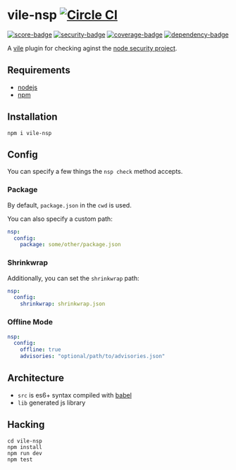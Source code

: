 # vile-nsp [![Circle CI](https://circleci.com/gh/forthright/vile-nsp.svg?style=svg&circle-token=8b1bfab08e46fdf239dbb4a57d2b317d38516fe5)](https://circleci.com/gh/forthright/vile-nsp)

[![score-badge](https://vile.io/brentlintner/vile-nsp/badges/score?token=BAqtH1BaNUNu7WSg3MHm)](https://vile.io/brentlintner/vile-nsp) [![security-badge](https://vile.io/brentlintner/vile-nsp/badges/security?token=BAqtH1BaNUNu7WSg3MHm)](https://vile.io/brentlintner/vile-nsp) [![coverage-badge](https://vile.io/brentlintner/vile-nsp/badges/coverage?token=BAqtH1BaNUNu7WSg3MHm)](https://vile.io/brentlintner/vile-nsp) [![dependency-badge](https://vile.io/brentlintner/vile-nsp/badges/dependency?token=BAqtH1BaNUNu7WSg3MHm)](https://vile.io/brentlintner/vile-nsp)

A [vile](https://vile.io) plugin for checking aginst the [node security project](https://nodesecurity.io).

## Requirements

- [nodejs](http://nodejs.org)
- [npm](http://npmjs.org)

## Installation

    npm i vile-nsp

## Config

You can specify a few things the `nsp check` method accepts.

### Package

By default, `package.json` in the `cwd` is used.

You can also specify a custom path:

```yml
nsp:
  config:
    package: some/other/package.json
```

### Shrinkwrap

Additionally, you can set the `shrinkwrap` path:

```yml
nsp:
  config:
    shrinkwrap: shrinkwrap.json
```

### Offline Mode

```yml
nsp:
  config:
    offline: true
    advisories: "optional/path/to/advisories.json"
```

## Architecture

- `src` is es6+ syntax compiled with [babel](https://babeljs.io)
- `lib` generated js library

## Hacking

    cd vile-nsp
    npm install
    npm run dev
    npm test
